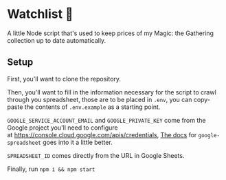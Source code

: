 # Watchlist 👀

A little Node script that's used to keep prices of my Magic: the Gathering collection up to date automatically.

## Setup

First, you'll want to clone the repository.

Then, you'll want to fill in the information necessary for the script to crawl through you spreadsheet, those are to be placed in `.env`, you can copy-paste the contents of `.env.example` as a starting point.

`GOOGLE_SERVICE_ACCOUNT_EMAIL` and `GOOGLE_PRIVATE_KEY` come from the Google project you'll need to configure at https://console.cloud.google.com/apis/credentials, [The docs](https://theoephraim.github.io/node-google-spreadsheet/#/guides/authentication?id=setting-up-your-quotapplicationquot) for `google-spreadsheet` goes into it a little better.

`SPREADSHEET_ID` comes directly from the URL in Google Sheets.

Finally, run `npm i && npm start`
